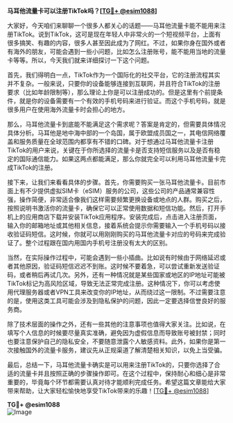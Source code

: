 **马耳他流量卡可以注册TikTok吗？[[TG💪+ @esim1088](https://t.me/s/esim1088)]**

大家好，今天咱们来聊聊一个很多人都关心的话题——马耳他流量卡能不能用来注册TikTok。说到TikTok，这可是现在年轻人中非常火的一个短视频平台，上面有很多搞笑、有趣的内容，很多人甚至因此成为了网红。不过，如果你身在国外或者有海外的朋友，可能会遇到一些小问题，比如怎么注册账号，能不能用当地的流量卡等等。所以，今天我们就来详细探讨一下这个问题。

首先，我们得明白一点，TikTok作为一个国际化的社交平台，它的注册流程其实并不复杂。一般来说，只要你的设备能够连接到互联网，并且符合TikTok的注册要求（比如年龄限制等），那么理论上你是可以注册成功的。但是这里有个前提条件，就是你的设备需要有一个有效的手机号码来进行验证。而这个手机号码，就是很多用户在使用海外流量卡时会担心的地方。

那么，马耳他流量卡到底能不能满足这个需求呢？答案是肯定的，但需要具体情况具体分析。马耳他是地中海中部的一个岛国，属于欧盟成员国之一，其电信网络覆盖和服务质量在全球范围内都享有不错的口碑。对于想通过马耳他流量卡注册TikTok的用户来说，关键在于你所选择的流量卡是否支持短信服务以及是否有稳定的国际通信能力。如果这两点都能满足，那么你就完全可以利用马耳他流量卡完成TikTok的注册。

接下来，让我们来看看具体的步骤。首先，你需要购买一张马耳他流量卡。目前市面上有不少提供虚拟SIM卡（eSIM）服务的公司，这些公司的产品通常兼容性强，操作简便，非常适合像我们这样需要频繁更换设备或地点的人群。购买之后，按照说明书激活你的流量卡，确保它可以正常使用数据和短信功能。然后，打开手机上的应用商店下载并安装TikTok应用程序。安装完成后，点击进入注册页面，输入你的邮箱地址或其他相关信息，接着系统会提示你需要输入一个手机号码以接收验证码短信。这时候，你就可以用刚刚购买的马耳他流量卡对应的号码来完成验证了。整个过程跟在国内用国内手机号注册没有太大的区别。

当然，在实际操作过程中，可能会遇到一些小插曲。比如说有时候由于网络延迟或者其他原因，验证码短信迟迟不到账。这时候不要着急，可以尝试重新发送验证码，或者稍后再试几次。另外，还有一种情况就是某些国家或地区的IP地址可能被TikTok标记为高风险区域，导致无法正常完成注册。这种情况下，你可以考虑使用代理服务器或者VPN工具来改变你的IP地址，从而绕过这一限制。不过需要注意的是，使用这类工具可能会涉及到隐私保护的问题，因此一定要选择信誉良好的服务商。

除了技术层面的操作之外，还有一些其他的注意事项也值得大家关注。比如说，在填写个人信息的时候要尽量真实准确，避免因为虚假信息而导致账号被封禁；同时也要注意保护自己的隐私安全，不要随意泄露个人敏感资料。此外，如果你是第一次接触国外的流量卡服务，建议先从正规渠道了解清楚相关知识，以免上当受骗。

最后，总结一下，马耳他流量卡确实是可以用来注册TikTok的，只要你选择了合适的流量卡并且按照正确的步骤操作即可。在这个过程中，保持耐心和细心是非常重要的，毕竟每个环节都需要认真对待才能顺利完成任务。希望这篇文章能给大家带来帮助，让大家轻松愉快地享受TikTok带来的乐趣！[[TG💪+ @esim1088](https://t.me/s/esim1088)]

**TG💪+ @esim1088**  
![Image](https://i.postimg.cc/4NQfJmqS/Snipaste-2025-05-13-00-14-12.png)
